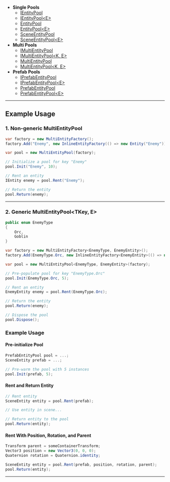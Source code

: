 - **Single Pools**
    - [IEntityPool](IEntityPool.md) <!-- + -->
    - [IEntityPool&lt;E&gt;](IEntityPool%601.md) <!-- + -->
    - [EntityPool](EntityPool.md) <!-- + -->
    - [EntityPool&lt;E&gt;](EntityPool%601.md) <!-- + -->
    - [SceneEntityPool](SceneEntityPool.md) <!-- + -->
    - [SceneEntityPool&lt;E&gt;](SceneEntityPool%601.md) <!-- + -->
- **Multi Pools**
    - [IMultiEntityPool](IMultiEntityPool.md) <!-- + -->
    - [IMultiEntityPool&lt;K, E&gt;](IMultiEntityPool%601.md) <!-- + -->
    - [MultiEntityPool](MultiEntityPool.md) <!-- + -->
    - [MultiEntityPool&lt;K, E&gt;](MultiEntityPool%601.md) <!-- + -->
- **Prefab Pools**
    - [IPrefabEntityPool](IPrefabEntityPool.md) <!-- + -->
    - [IPrefabEntityPool&lt;E&gt;](IPrefabEntityPool%601.md) <!-- + -->
    - [PrefabEntityPool](PrefabEntityPool.md)
    - [PrefabEntityPool&lt;E&gt;](PrefabEntityPool%601.md) <!-- + -->




---




## Example Usage

### 1. Non-generic MultiEntityPool

```csharp
var factory = new MultiEntityFactory();
factory.Add("Enemy", new InlineEntityFactory(() => new Entity("Enemy")));

var pool = new MultiEntityPool(factory);

// Initialize a pool for key "Enemy"
pool.Init("Enemy", 10);

// Rent an entity
IEntity enemy = pool.Rent("Enemy");

// Return the entity
pool.Return(enemy);
```

---

### 2. Generic MultiEntityPool<TKey, E>

```csharp
public enum EnemyType
{
    Orc,
    Goblin
}

var factory = new MultiEntityFactory<EnemyType, EnemyEntity>();
factory.Add(EnemyType.Orc, new InlineEntityFactory<EnemyEntity>(() => new Entity("Orc")));

var pool = new MultiEntityPool<EnemyType, EnemyEntity>(factory);

// Pre-populate pool for key "EnemyType.Orc"
pool.Init(EnemyType.Orc, 5);

// Rent an entity
EnemyEntity enemy = pool.Rent(EnemyType.Orc);

// Return the entity
pool.Return(enemy);

// Dispose the pool
pool.Dispose();
```


### Example Usage

#### Pre-initialize Pool

```csharp
PrefabEntityPool pool = ...;
SceneEntity prefab = ...;

// Pre-warm the pool with 5 instances
pool.Init(prefab, 5);
```

#### Rent and Return Entity

```csharp
// Rent entity
SceneEntity entity = pool.Rent(prefab);

// Use entity in scene...

// Return entity to the pool
pool.Return(entity);
```

#### Rent With Position, Rotation, and Parent

```csharp
Transform parent = someContainerTransform;
Vector3 position = new Vector3(0, 0, 0);
Quaternion rotation = Quaternion.identity;

SceneEntity entity = pool.Rent(prefab, position, rotation, parent);
pool.Return(entity);
```

---
